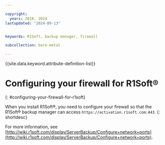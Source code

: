 ```yaml
---

copyright:
  years: 2018, 2024
lastupdated: "2024-09-13"


keywords: R1Soft, backup manager, firewall

subcollection: bare-metal

---
```


{{site.data.keyword.attribute-definition-list}}

# Configuring your firewall for R1Soft&reg;
{: #configuring-your-firewall-for-r1soft}

When you install R1Soft&reg;, you need to configure your firewall so that the R1Soft&reg; backup manager can access `https://activation.r1soft.com:443`.
{: shortdesc}

For more information, see [http://wiki.r1soft.com/display/ServerBackup/Configure+network+ports](http://wiki.r1soft.com/display/ServerBackup/Configure+network+ports).

